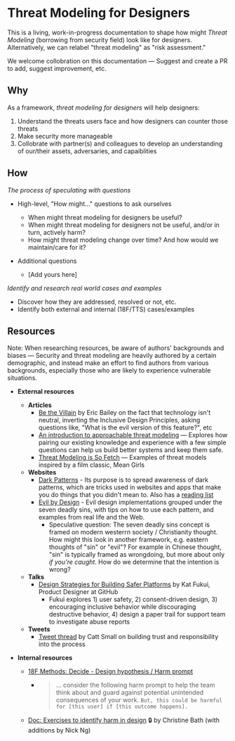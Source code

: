 # Threat Modeling for Designers

This is a living, work-in-progress documentation to shape how might _Threat Modeling_ (borrowing from security field) look like for designers. Alternatively, we can relabel "threat modeling" as "risk assessment."

We welcome collobration on this documentation — Suggest and create a PR to add, suggest improvement, etc.

## Why

As a framework, _threat modeling for designers_ will help designers:

1. Understand the threats users face and how designers can counter those threats
2. Make security more manageable
3. Collobrate with partner(s) and colleagues to develop an understanding of our/their assets, adversaries, and capaiblities

## How

*The process of speculating with questions*

- High-level, "How might..." questions to ask ourselves
  - When might threat modeling for designers be useful?
  - When might threat modeling for designers not be useful, and/or in turn, actively harm?
  - How might threat modeling change over time? And how would we maintain/care for it?

- Additional questions
  - [Add yours here]

*Identify and research real world cases and examples*

- Discover how they are addressed, resolved or not, etc.
- Identify both external and internal (18F/TTS) cases/examples

## Resources

Note: When researching resources, be aware of authors' backgrounds and biases — Security and threat modeling are heavily authored by a certain demographic, and instead make an effort to find authors from various backgrounds, especially those who are likely to experience vulnerable situations.

- **External resources**
  - **Articles**
    - [Be the Villain](https://24ways.org/2018/be-the-villain/) by Eric Bailey on the fact that technology isn't neutral, inverting the Inclusive Design Principles, asking questions like, "What is the evil version of this feature?", etc
    - [An introduction to approachable threat modeling](https://increment.com/security/approachable-threat-modeling/) — Explores how pairing our existing knowledge and experience with a few simple questions can help us build better systems and keep them safe.
    - [Threat Modeling is So Fetch](https://medium.com/@securityblanket/threat-modeling-is-so-fetch-1c96b7123444) — Examples of threat models inspired by a film classic, Mean Girls
  - **Websites**
    - [Dark Patterns](https://www.darkpatterns.org/) - Its purpose is to spread awareness of dark patterns, which are tricks used in websites and apps that make you do things that you didn't mean to. Also has a [reading list](https://www.darkpatterns.org/reading-list)
    - [Evil by Design](https://evilbydesign.info/) - Evil design implementations grouped under the seven deadly sins, with tips on how to use each pattern, and examples from real life and the Web. 
      - Speculative question: The seven deadly sins concept is framed on modern westerrn society / Christianity thought. How might this look in another framework, e.g. eastern thoughts of "sin" or "evil"? For example in Chinese thought, "sin" is typically framed as wrongdoing, but more about only _if you're caught_. How do we determine that the intention is wrong? 
  - **Talks**
    - [Design Strategies for Building Safer Platforms](https://www.infoq.com/presentations/strategies-safer-platforms/) by Kat Fukui, Product Designer at GitHub
      - Fukui explores 1) user safety, 2) consent-driven design, 3) encouraging inclusive behavior while discouraging destructive behavior, 4) design a paper trail for support team to investigate abuse reports 
  - **Tweets** 
    - [Tweet thread](https://twitter.com/cattsmall/status/1176653824460775424) by Catt Small on building trust and responsibility into the process 

- **Internal resources**
  - [18F Methods: Decide - Design hypothesis / Harm prompt](https://methods.18f.gov/decide/design-hypothesis/) 
    - > ... consider the following harm prompt to help the team think about and guard against potential unintended consequences of your work. `But, this could be harmful for [this user] if [this outcome happens].`
  - [Doc: Exercises to identify harm in design](https://docs.google.com/document/d/14WP93iljyATBJOBVtpQGcYDoz_oLVmARW_j4-3qPvMM/) :lock: by Christine Bath (with additions by Nick Ng)
